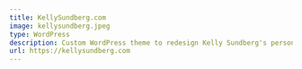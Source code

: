 ```yaml
---
title: KellySundberg.com
image: kellysundberg.jpeg
type: WordPress
description: Custom WordPress theme to redesign Kelly Sundberg's personal blog.
url: https://kellysundberg.com
---
```

